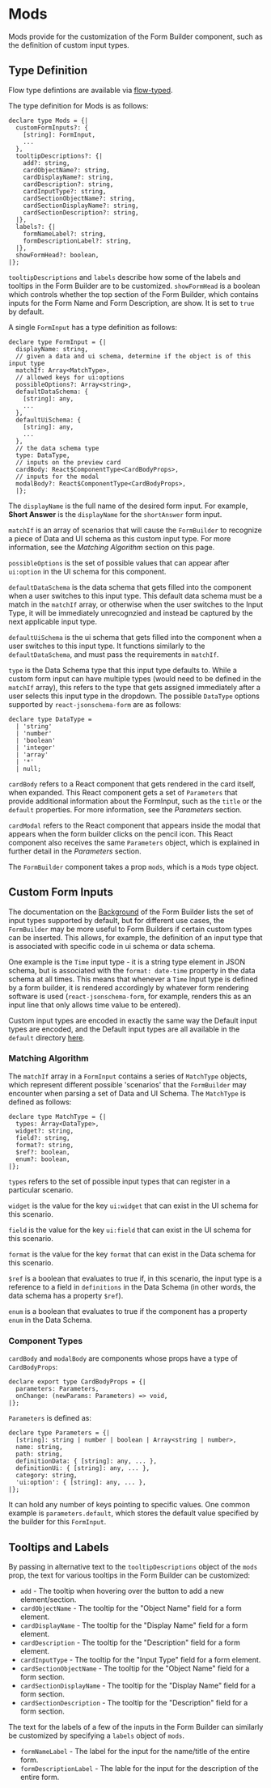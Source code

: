 # Mods

Mods provide for the customization of the Form Builder component, such as the definition of custom input types.

## Type Definition

Flow type defintions are available via [flow-typed](https://github.com/flow-typed/flow-typed).

The type definition for Mods is as follows:

```react
declare type Mods = {|
  customFormInputs?: {
    [string]: FormInput,
    ...
  },
  tooltipDescriptions?: {|
    add?: string,
    cardObjectName?: string,
    cardDisplayName?: string,
    cardDescription?: string,
    cardInputType?: string,
    cardSectionObjectName?: string,
    cardSectionDisplayName?: string,
    cardSectionDescription?: string,
  |},
  labels?: {|
    formNameLabel?: string,
    formDescriptionLabel?: string,
  |},
  showFormHead?: boolean,
|};
```

`tooltipDescriptions` and `labels` describe how some of the labels and tooltips in the Form Builder are to be customized. `showFormHead` is a boolean which controls whether the top section of the Form Builder, which contains inputs for the Form Name and Form Description, are show. It is set to `true` by default.

A single `FormInput` has a type definition as follows:

```react
declare type FormInput = {|
  displayName: string,
  // given a data and ui schema, determine if the object is of this input type
  matchIf: Array<MatchType>,
  // allowed keys for ui:options
  possibleOptions?: Array<string>,
  defaultDataSchema: {
    [string]: any,
    ...
  },
  defaultUiSchema: {
    [string]: any,
    ...
  },
  // the data schema type
  type: DataType,
  // inputs on the preview card
  cardBody: React$ComponentType<CardBodyProps>,
  // inputs for the modal
  modalBody?: React$ComponentType<CardBodyProps>,
  |};
```

The `displayName` is the full name of the desired form input. For example, **Short Answer** is the `displayName` for the `shortAnswer` form input. 

`matchIf` is an array of scenarios that will cause the `FormBuilder` to recognize a piece of Data and UI schema as this custom input type. For more information, see the *Matching Algorithm* section on this page.

`possibleOptions` is the set of possible values that can appear after `ui:option` in the UI schema for this component.

`defaultDataSchema` is the data schema that gets filled into the component when a user switches to this input type. This default data schema must be a match in the `matchIf` array, or otherwise when the user switches to the Input Type, it will be immediately unrecognzied and instead be captured by the next applicable input type.

`defaultUiSchema` is the ui schema that gets filled into the component when a user switches to this input type. It functions similarly to the `defaultDataSchema`, and must pass the requirements in `matchIf`.

`type` is the Data Schema type that this input type defaults to. While a custom form input can have multiple types (would need to be defined in the `matchIf` array), this refers to the type that gets assigned immediately after a user selects this input type in the dropdown. The possible `DataType` options supported by `react-jsonschema-form` are as follows:

```react
declare type DataType =
  | 'string'
  | 'number'
  | 'boolean'
  | 'integer'
  | 'array'
  | '*'
  | null;
```

`cardBody` refers to a React component that gets rendered in the card itself, when expanded. This React component gets a set of `Parameters` that provide additional information about the FormInput, such as the `title` or the `default` properties. For more information, see the *Parameters* section.

`cardModal` refers to the React component that appears inside the modal that appears when the form builder clicks on the pencil icon. This React component also receives the same `Parameters` object, which is explained in further detail in the *Parameters* section.

The `FormBuilder` component takes a prop `mods`, which is a `Mods` type object.

## Custom Form Inputs

The documentation on the [Background](Background.md) of the Form Builder lists the set of input types supported by default, but for different use cases, the `FormBuilder` may be more useful to Form Builders if certain custom types can be inserted. This allows, for example, the definition of an input type that is associated with specific code in ui schema or data schema.

One example is the `Time` input type - it is a string type element in JSON schema, but is associated with the `format: date-time` property in the data schema at all times. This means that whenever a `Time` Input type is defined by a form builder, it is rendered accordingly by whatever form rendering software is used (`react-jsonschema-form`, for example, renders this as an input line that only allows time value to be entered).

Custom input types are encoded in exactly the same way the Default input types are encoded, and the Default input types are all available in the `default` directory [here](https://github.com/ginkgobioworks/react-json-schema-form-builder/tree/main/src/formBuilder/defaults).

### Matching Algorithm

The `matchIf` array in a `FormInput` contains a series of `MatchType` objects, which represent different possible 'scenarios' that the `FormBuilder` may encounter when parsing a set of Data and UI Schema. The `MatchType` is defined as follows:

```react
declare type MatchType = {|
  types: Array<DataType>,
  widget?: string,
  field?: string,
  format?: string,
  $ref?: boolean,
  enum?: boolean,
|};
```

`types` refers to the set of possible input types that can register in a particular scenario.

`widget` is the value for the key `ui:widget` that can exist in the UI schema for this scenario.

`field` is the value for the key `ui:field` that can exist in the UI schema for this scenario.

`format` is the value for the key `format` that can exist in the Data schema for this scenario.

`$ref` is a boolean that evaluates to true if, in this scenario, the input type is a reference to a field in `definitions` in the Data Schema (in other words, the data schema has a property `$ref`).

`enum` is a boolean that evaluates to true if the component has a property `enum` in the Data Schema.

### Component Types

`cardBody` and `modalBody` are components whose props have a type of `CardBodyProps`:

```react
declare export type CardBodyProps = {|
  parameters: Parameters,
  onChange: (newParams: Parameters) => void,
|};
```

`Parameters` is defined as:

```react
declare type Parameters = {|
  [string]: string | number | boolean | Array<string | number>,
  name: string,
  path: string,
  definitionData: { [string]: any, ... },
  definitionUi: { [string]: any, ... },
  category: string,
  'ui:option': { [string]: any, ... },
|};
```

It can hold any number of keys pointing to specific values. One common example is `parameters.default`, which stores the default value specified by the builder for this `FormInput`.

## Tooltips and Labels

By passing in alternative text to the `tooltipDescriptions` object of the `mods` prop, the text for various tooltips in the Form Builder can be customized:

- `add` - The tooltip when hovering over the button to add a new element/section.
- `cardObjectName` - The tooltip for the "Object Name" field for a form element.
- `cardDisplayName` - The tooltip for the "Display Name" field for a form element.
- `cardDescription` - The tooltip for the "Description" field for a form element.
- `cardInputType` - The tooltip for the "Input Type" field for a form element.
- `cardSectionObjectName` - The tooltip for the "Object Name" field for a form section.
- `cardSectionDisplayName` - The tooltip for the "Display Name" field for a form section.
- `cardSectionDescription` - The tooltip for the "Description" field for a form section.

The text for the labels of a few of the inputs in the Form Builder can similarly be customized by specifying a `labels` object of `mods`.

- `formNameLabel` - The label for the input for the name/title of the entire form.
- `formDescriptionLabel` - The lable for the input for the description of the entire form.
